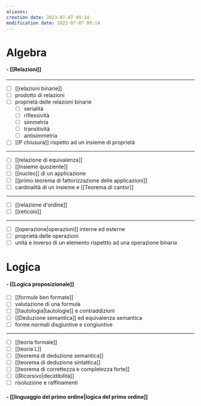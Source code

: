 ```yaml
---
aliases: 
creation date: 2023-07-07 09:14
modification date: 2023-07-07 09:14
---
```

# Algebra
#### - [[Relazioni]]
***
- [ ] [[relazioni binarie]]
- [ ] prodotto di relazioni
- [ ] proprietà delle relazioni binarie
	- [ ] serialità
	- [ ] riflessività
	- [ ] simmetria
	- [ ] transitività
	- [ ] antisimmetria
- [ ] [[P chiusura]] rispetto ad un insieme di proprietà
***
- [ ] [[relazione di equivalenza]]
- [ ] [[insieme quoziente]]
- [ ] [[nucleo]] di un applicazione
- [ ] [[primo teorema di fattorizzazione delle applicazioni]]
- [ ]  cardinalità di un insieme e [[Teorema di cantor]]
***
- [ ] [[relazione d'ordine]]
- [ ] [[reticolo]]
***
- [ ] [[operazione|operazioni]] interne ed esterne
- [ ] proprietà delle operazioni
- [ ] unità e inverso di un elemento rispettto ad una operazione binaria

# Logica
#### - [[Logica proposizionale]]
- [ ] [[formule ben formate]]
- [ ] valutazione di una formula
- [ ] [[tautologia|tautologie]] e contraddizioni
- [ ] [[Deduzione semantica]] ed equivalenza semantica
- [ ] forme normali disgiuntive e congiuntive
***
- [ ] [[teoria formale]]
- [ ] [[teoria L]]
- [ ] [[teorema di deduzione semantica]]
- [ ] [[teorema di deduzione sintattica]]
- [ ] [[teorema di correttezza e completezza forte]]
- [ ] [[Ricorsivo|decidibilità]]
- [ ] risoluzione e raffinamenti

#### - [[linguaggio del primo ordine|logica del primo ordine]]

